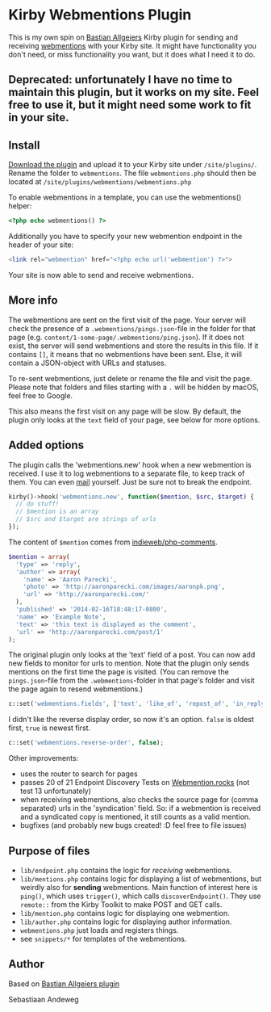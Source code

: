 # Kirby Webmentions Plugin

This is my own spin on [Bastian Allgeiers](https://github.com/bastianallgeier/kirby-webmentions) Kirby plugin for sending and receiving [webmentions](http://indieweb.org/Webmention) with your Kirby site. It might have functionality you don't need, or miss functionality you want, but it does what I need it to do.

## Deprecated: unfortunately I have no time to maintain this plugin, but it works on my site. Feel free to use it, but it might need some work to fit in your site.

## Install

[Download the plugin](https://github.com/sebsel/seblog-kirby-webmentions/archive/master.zip) and upload it to your Kirby site under `/site/plugins/`. Rename the folder to `webmentions`. The file `webmentions.php` should then be located at `/site/plugins/webmentions/webmentions.php`

To enable webmentions in a template, you can use the webmentions() helper:

```php
<?php echo webmentions() ?>
```

Additionally you have to specify your new webmention endpoint in the header of your site:

```php
<link rel="webmention" href="<?php echo url('webmention') ?>">
```

Your site is now able to send and receive webmentions.

## More info

The webmentions are sent on the first visit of the page. Your server will check the presence of a `.webmentions/pings.json`-file in the folder for that page (e.g. `content/1-some-page/.webmentions/ping.json`). If it does not exist, the server will send webmentions and store the results in this file. If it contains `[]`, it means that no webmentions have been sent. Else, it will contain a JSON-object with URLs and statuses.

To re-sent webmentions, just delete or rename the file and visit the page. Please note that folders and files starting with a `.` will be hidden by macOS, feel free to Google.

This also means the first visit on any page will be slow. By default, the plugin only looks at the `text` field of your page, see below for more options.

## Added options

The plugin calls the 'webmentions.new' hook when a new webmention is received. I use it to log webmentions to a separate file, to keep track of them. You can even [mail](https://getkirby.com/docs/developer-guide/advanced/emails) yourself. Just be sure not to break the endpoint.

```php
kirby()->hook('webmentions.new', function($mention, $src, $target) {
  // do stuff!
  // $mention is an array
  // $src and $target are strings of urls
});
```

The content of `$mention` comes from [indieweb/php-comments](https://github.com/indieweb/php-comments).

```php
$mention = array(
  'type' => 'reply',
  'author' => array(
    'name' => 'Aaron Parecki',
    'photo' => 'http://aaronparecki.com/images/aaronpk.png',
    'url' => 'http://aaronparecki.com/'
  ),
  'published' => '2014-02-16T18:48:17-0800',
  'name' => 'Example Note',
  'text' => 'this text is displayed as the comment',
  'url' => 'http://aaronparecki.com/post/1'
);
```

The original plugin only looks at the 'text' field of a post. You can now add new fields to monitor for urls to mention. Note that the plugin only sends mentions on the first time the page is visited. (You can remove the `pings.json`-file from the `.webmentions`-folder in that page's folder and visit the page again to resend webmentions.)

```php
c::set('webmentions.fields', ['text', 'like_of', 'repost_of', 'in_reply_to']);
```

I didn't like the reverse display order, so now it's an option. `false` is oldest first, `true` is newest first.

```php
c::set('webmentions.reverse-order', false);
```

Other improvements:

- uses the router to search for pages
- passes 20 of 21 Endpoint Discovery Tests on [Webmention.rocks](https://webmention.rocks) (not test 13 unfortunately)
- when receiving webmentions, also checks the source page for (comma separated) urls in the 'syndication' field. So: if a webmention is received and a syndicated copy is mentioned, it still counts as a valid mention.
- bugfixes (and probably new bugs created! :D feel free to file issues)

## Purpose of files

- `lib/endpoint.php` contains the logic for *receiving* webmentions.
- `lib/mentions.php` contains logic for displaying a list of webmentions, but weirdly also for **sending** webmentions. Main function of interest here is `ping()`, which uses `trigger()`, which calls `discoverEndpoint()`. They use `remote::` from the Kirby Toolkit to make POST and GET calls.
- `lib/mention.php` contains logic for displaying one webmention.
- `lib/author.php` contains logic for displaying author information.
- `webmentions.php` just loads and registers things.
- see `snippets/*` for templates of the webmentions.

## Author

Based on [Bastian Allgeiers plugin](https://github.com/bastianallgeier/kirby-webmentions)

Sebastiaan Andeweg
